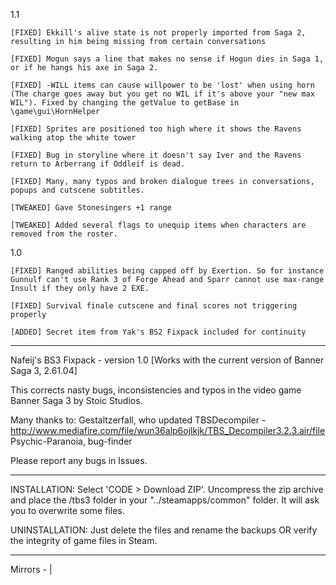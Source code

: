  1.1
 
    [FIXED] Ekkill's alive state is not properly imported from Saga 2, resulting in him being missing from certain conversations
 
    [FIXED] Mogun says a line that makes no sense if Hogun dies in Saga 1, or if he hangs his axe in Saga 2.
    
    [FIXED] -WILL items can cause willpower to be 'lost' when using horn (The charge goes away but you get no WIL if it's above your "new max WIL"). Fixed by changing the getValue to getBase in \game\gui\HornHelper
    
    [FIXED] Sprites are positioned too high where it shows the Ravens walking atop the white tower
    
    [FIXED] Bug in storyline where it doesn't say Iver and the Ravens return to Arberrang if Oddleif is dead.
    
    [FIXED] Many, many typos and broken dialogue trees in conversations, popups and cutscene subtitles.
    
    [TWEAKED] Gave Stonesingers +1 range
    
    [TWEAKED] Added several flags to unequip items when characters are removed from the roster.

 1.0 
 
    [FIXED] Ranged abilities being capped off by Exertion. So for instance Gunnulf can't use Rank 3 of Forge Ahead and Sparr cannot use max-range Insult if they only have 2 EXE.
    
    [FIXED] Survival finale cutscene and final scores not triggering properly
    
    [ADDED] Secret item from Yak's BS2 Fixpack included for continuity
   
------------------------------------------------------------------

Nafeij's BS3 Fixpack - version 1.0
[Works with the current version of Banner Saga 3, 2.61.04]


This corrects nasty bugs, inconsistencies and typos in the video game Banner Saga 3 by Stoic Studios.

Many thanks to:
Gestaltzerfall, who updated TBSDecompiler - http://www.mediafire.com/file/wun36alp6ojlkjk/TBS_Decompiler3.2.3.air/file
Psychic-Paranoia, bug-finder

Please report any bugs in Issues.

------------------------------------------------------------------
INSTALLATION:
    Select 'CODE > Download ZIP'. Uncompress the zip archive and place the /tbs3 folder in your "../steamapps/common" folder. It will ask you to overwrite some files.
    
UNINSTALLATION:
    Just delete the files and rename the backups OR verify the integrity of game files in Steam.
    
------------------------------------------------------------------

Mirrors -  | 
